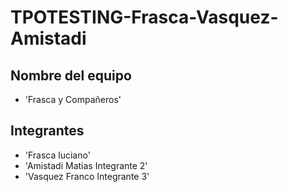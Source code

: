 # TPOTESTING-Frasca-Vasquez-Amistadi
## Nombre del equipo
- 'Frasca y Compañeros'
## Integrantes
- 'Frasca luciano'
- 'Amistadi Matias Integrante 2'
- 'Vasquez Franco Integrante 3'